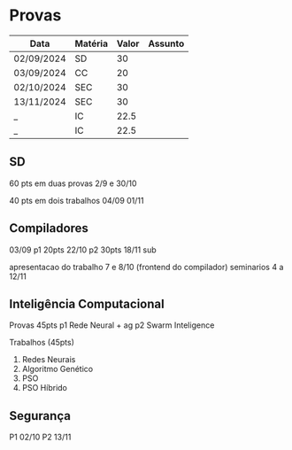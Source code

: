 # Provas 

Data | Matéria | Valor | Assunto
-|-|-|-
02/09/2024 | SD | 30 | 
03/09/2024 | CC | 20 | 
02/10/2024 | SEC | 30 | 
13/11/2024 | SEC | 30 |
_| IC | 22.5 |
_| IC | 22.5 |

## SD

60 pts em duas provas 2/9 e 30/10

40 pts em dois trabalhos 04/09 01/11

## Compiladores

03/09 p1 20pts
22/10 p2 30pts
18/11 sub 

apresentacao do trabalho 7 e 8/10 (frontend do compilador) 
seminarios 4 a 12/11

## Inteligência Computacional 

Provas 45pts
p1 Rede Neural + ag
p2 Swarm Inteligence

Trabalhos (45pts)

1. Redes Neurais
2. Algoritmo Genético 
3. PSO
4. PSO Híbrido 

## Segurança 

P1 02/10
P2 13/11